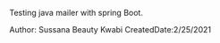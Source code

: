 Testing java mailer with spring Boot.

Author: Sussana Beauty Kwabi                              CreatedDate:2/25/2021